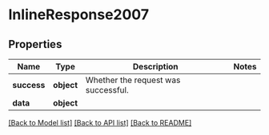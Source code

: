 # InlineResponse2007

## Properties
Name | Type | Description | Notes
------------ | ------------- | ------------- | -------------
**success** | **object** | Whether the request was successful. | 
**data** | **object** |  | 

[[Back to Model list]](../README.md#documentation-for-models) [[Back to API list]](../README.md#documentation-for-api-endpoints) [[Back to README]](../README.md)

